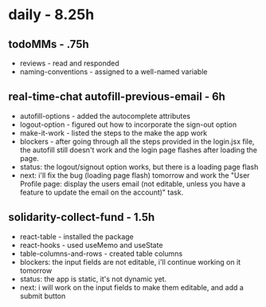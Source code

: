 # daily - 8.25h

## todoMMs - .75h
* reviews - read and responded
* naming-conventions - assigned to a well-named variable

## real-time-chat autofill-previous-email - 6h
* autofill-options - added the autocomplete attributes
* logout-option - figured out how to incorporate the sign-out option
* make-it-work - listed the steps to the make the app work
* blockers - after going through all the steps provided in the login.jsx file, the autofill still doesn't work and the login page flashes after loading the page.
* status: the logout/signout option works, but there is a loading page flash
* next: i'll fix the bug (loading page flash) tomorrow and work the "User Profile page: display the users email (not editable, unless you have a feature to update the email on the account)" task.

## solidarity-collect-fund - 1.5h
* react-table - installed the package
* react-hooks - used useMemo and useState
* table-columns-and-rows - created table columns
* blockers: the input fields are not editable, i'll continue working on it tomorrow
* status: the app is static, it's not dynamic yet.
* next: i will work on the input fields to make them editable, and add a submit button  